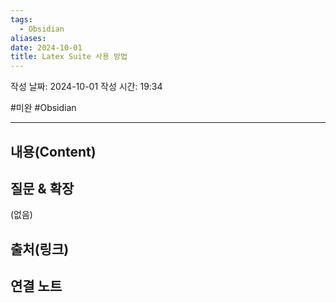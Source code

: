 ```yaml
---
tags:
  - Obsidian
aliases: 
date: 2024-10-01
title: Latex Suite 사용 방법
---
```

작성 날짜: 2024-10-01
작성 시간: 19:34

#미완 #Obsidian 

----
## 내용(Content)


## 질문 & 확장

(없음)

## 출처(링크)


## 연결 노트










